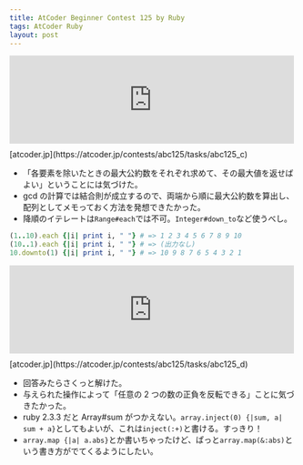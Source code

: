```yaml
---
title: AtCoder Beginner Contest 125 by Ruby
tags: AtCoder Ruby
layout: post
---
```


<iframe src="https://hatenablog-
parts.com/embed?url=https%3A%2F%2Fatcoder.jp%2Fcontests%2Fabc125%2Ftasks%2Fabc125_c"
title="C - GCD on Blackboard" class="embed-card embed-webcard" scrolling="no"
frameborder="0" style="display: block; width: 100%; height: 155px; max-width:
500px; margin: 10px
0px;"></iframe>[atcoder.jp](https://atcoder.jp/contests/abc125/tasks/abc125_c)

- 「各要素を除いたときの最大公約数をそれぞれ求めて、その最大値を返せばよい」ということには気づけた。
- gcd の計算では結合則が成立するので、両端から順に最大公約数を算出し、配列としてメモっておく方法を発想できたかった。
- 降順のイテレートは`Range#each`では不可。`Integer#down_to`など使うべし。

```ruby
(1..10).each {|i| print i, " "} # => 1 2 3 4 5 6 7 8 9 10
(10..1).each {|i| print i, " "} # => (出力なし)
10.downto(1) {|i| print i, " "} # => 10 9 8 7 6 5 4 3 2 1
```

<iframe src="https://hatenablog-
parts.com/embed?url=https%3A%2F%2Fatcoder.jp%2Fcontests%2Fabc125%2Ftasks%2Fabc125_d"
title="D - Flipping Signs" class="embed-card embed-webcard" scrolling="no"
frameborder="0" style="display: block; width: 100%; height: 155px; max-width:
500px; margin: 10px
0px;"></iframe>[atcoder.jp](https://atcoder.jp/contests/abc125/tasks/abc125_d)

- 回答みたらさくっと解けた。
- 与えられた操作によって「任意の 2 つの数の正負を反転できる」ことに気づきたかった。
- ruby 2.3.3 だと Array#sum がつかえない。`array.inject(0) {|sum, a| sum + a}`としてもよいが、これは`inject(:+)`と書ける。すっきり！
- `array.map {|a| a.abs}`とか書いちゃったけど、ぱっと`array.map(&:abs)`という書き方がでてくるようにしたい。
